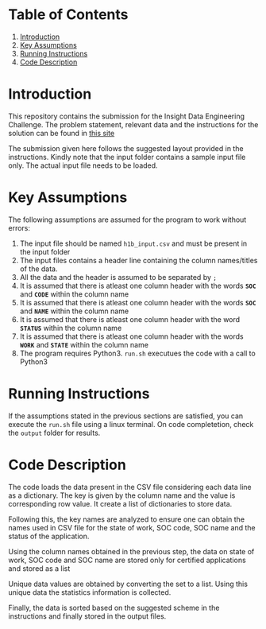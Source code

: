# Table of Contents
1. [Introduction](README.md#introduction)
2. [Key Assumptions](README.md#key-assumptions)
3. [Running Instructions](README.md#running-instructions)
4. [Code Description](README.md#code-description)



# Introduction

This repository contains the submission for the Insight Data Engineering Challenge. The problem statement, relevant data and the instructions for the solution can be found in [this site](https://github.com/InsightDataScience/h1b_statistics)

The submission given here follows the suggested layout provided in the instructions. Kindly note that the input folder contains a sample input file only. The actual input file needs to be loaded.

# Key Assumptions

The following assumptions are assumed for the program to work without errors:

1.  The input file should be named `h1b_input.csv` and must be present in the input folder
2.  The input files contains a header line containing the column names/titles of the data. 
3.  All the data and the header is assumed to be separated by `;`
4.  It is assumed that there is atleast one column header with the words __`SOC`__ and __`CODE`__ within the column name
5.  It is assumed that there is atleast one column header with the words __`SOC`__ and __`NAME`__ within the column name
6.  It is assumed that there is atleast one column header with the word __`STATUS`__ within the column name
7.  It is assumed that there is atleast one column header with the words __`WORK`__ and __`STATE`__ within the column name
8.  The program requires Python3. `run.sh` executues the code with a call to Python3

# Running Instructions

If the assumptions stated in the previous sections are satisfied, you can execute the `run.sh` file using a linux terminal. On code completetion, check the `output` folder for results.

# Code Description

The code loads the data present in the CSV file considering each data line as a dictionary. The key is given by the column name and the value is corresponding row value. It create a list of dictionaries to store data.

Following this, the key names are analyzed to ensure one can obtain the names used in CSV file for the state of work, SOC code, SOC name and the status of the application.

Using the column names obtained in the previous step, the data on state of work, SOC code and SOC name are stored only for certified applications and stored as a list

Unique data values are obtained by converting the set to a list. Using this unique data the statistics information is collected.

Finally, the data is sorted based on the suggested scheme in the instructions and finally stored in the output files.

